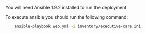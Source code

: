 You will need Ansible 1.9.2 installed to run the deployment

To execute ansible you should run the following command:

```bash
	ansible-playbook web.yml -i inventory/executive-care.ini
```

